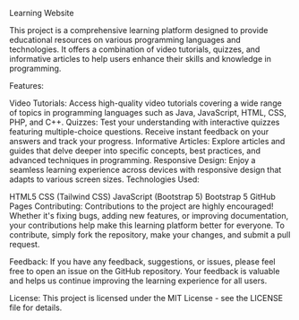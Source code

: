 Learning Website


This project is a comprehensive learning platform designed to provide educational resources on various programming languages and technologies. It offers a combination of video tutorials, quizzes, and informative articles to help users enhance their skills and knowledge in programming.

Features:

Video Tutorials: Access high-quality video tutorials covering a wide range of topics in programming languages such as Java, JavaScript, HTML, CSS, PHP, and C++.
Quizzes: Test your understanding with interactive quizzes featuring multiple-choice questions. Receive instant feedback on your answers and track your progress.
Informative Articles: Explore articles and guides that delve deeper into specific concepts, best practices, and advanced techniques in programming.
Responsive Design: Enjoy a seamless learning experience across devices with responsive design that adapts to various screen sizes.
Technologies Used:

HTML5
CSS (Tailwind CSS)
JavaScript (Bootstrap 5)
Bootstrap 5
GitHub Pages
Contributing:
Contributions to the project are highly encouraged! Whether it's fixing bugs, adding new features, or improving documentation, your contributions help make this learning platform better for everyone. To contribute, simply fork the repository, make your changes, and submit a pull request.

Feedback:
If you have any feedback, suggestions, or issues, please feel free to open an issue on the GitHub repository. Your feedback is valuable and helps us continue improving the learning experience for all users.

License:
This project is licensed under the MIT License - see the LICENSE file for details.
